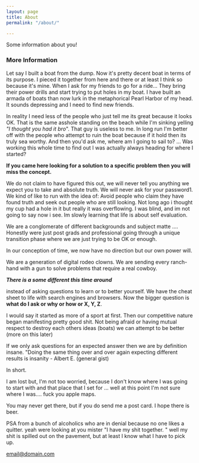 ```yaml
---
layout: page
title: About
permalink: "/about/"

---
```

Some information about you!

### More Information 

Let say I built a boat from the dump. Now it's pretty decent boat in terms of its purpose. I pieced it together from here and there or at least I think so because it's mine. When I ask for my friends to go for a ride... They bring their power drills and start trying to put holes in my boat. I have built an armada of boats than now lurk in the metaphorical Pearl Harbor of my head. It sounds depressing and I need to find new friends.

In reality I need less of the people who just tell me its great because it looks OK. That is the same asshole standing on the beach while I'm sinking yelling _"I thought you had it bro_". That guy is useless to me. In long run I'm better off with the people who attempt to ruin the boat because if it hold then its truly sea worthy. And then you'd ask me,  where am I going to sail to? ...  Was working this whole time to find out I was actually always heading for where I started? 

**If you came here looking for a solution to a specific problem then you will miss the concept.** 

We do not claim to have figured this out, we will never tell you anything we expect you to take and absolute truth. We will never ask for your password1. We kind of like to run with the idea of: Avoid people who claim they have found truth and seek out people who are still looking. Not long ago i thought my cup had a hole in it but really it was overflowing. I was blind, and im not going to say now i see. Im slowly learning that life is about self evaluation. 

We are a conglomerate of different backgrounds and subject matte .... Honestly were just post grads and professional going through a unique transition phase where we are just trying to be OK or enough. 

In our conception of time, we now have no direction but our own power will. 

We are a generation of digital rodeo clowns. We are sending every ranch-hand with a gun to solve problems that require a real cowboy. 

**_There is a some different this time around_**

 instead of asking questions to learn or to better yourself. We have the cheat sheet to life with search engines and browsers. Now the bigger question is **what do I ask or why or how or X, Y, Z**. 

I would say it started as more of a sport at first. Then our competitive nature began manifesting pretty good shit. Not being afraid or having mutual respect to destroy each others ideas (boats) we can attempt to be better (more on this later)

If we only ask questions for an expected answer then we are by definition insane. "Doing the same thing over and over again expecting different results is insanity - Albert E. (general gist)

In short.

I am lost but, I'm not too worried, because I don't know where I was going to start with and that place that I set for ... well at this point I'm not sure where I was.... fuck you apple maps.

You may never get there, but if you do send me a post card. I hope there is beer. 

PSA from a bunch of alcoholics who are in denial because no one likes a quitter.  yeah were looking at you mister "I have my shit together. " well my shit is spilled out on the pavement, but at least I know what I have to pick up.

[email@domain.com](mailto:email@domain.com)
